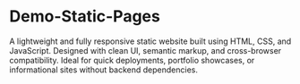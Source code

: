 # Demo-Static-Pages
A lightweight and fully responsive static website built using HTML, CSS, and JavaScript. Designed with clean UI, semantic markup, and cross-browser compatibility. Ideal for quick deployments, portfolio showcases, or informational sites without backend dependencies.
